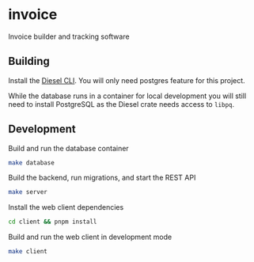 # invoice

Invoice builder and tracking software

## Building

Install the [Diesel CLI](https://diesel.rs/guides/getting-started#installing-diesel-cli). You will only need postgres feature for this project.

While the database runs in a container for local development you will still need to install PostgreSQL as the Diesel crate needs access to `libpq`.

## Development

Build and run the database container

```bash
make database
```

Build the backend, run migrations, and start the REST API

```bash
make server
```

Install the web client dependencies

```bash
cd client && pnpm install
```

Build and run the web client in development mode

```bash
make client
```
